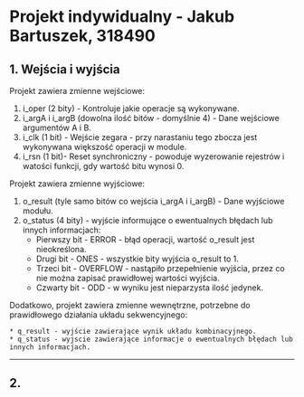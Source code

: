 # Projekt indywidualny - Jakub Bartuszek, 318490

## 1. Wejścia i wyjścia 
Projekt zawiera zmienne wejściowe:
1. i_oper (2 bity) - Kontroluje jakie operacje są wykonywane.
2. i_argA i i_argB (dowolna ilość bitów - domyślnie 4) - Dane wejściowe argumentów A i B.
3. i_clk (1 bit) - Wejście zegara - przy narastaniu tego zbocza jest wykonywana większość operacji w module.
4. i_rsn (1 bit)- Reset synchroniczny - powoduje wyzerowanie rejestrów i watości funkcji, gdy wartość bitu wynosi 0.

Projekt zawiera zmienne wyjściowe:
1. o_result (tyle samo bitów co wejścia i_argA i i_argB) - Dane wyjściowe modułu.
2. o_status (4 bity) - wyjście informujące o ewentualnych błędach lub innych informacjach:
    * Pierwszy bit - ERROR - błąd operacji, wartość o_result jest nieokreślona.
    * Drugi bit - ONES - wszystkie bity wyjścia o_result to 1.
    * Trzeci bit - OVERFLOW - nastąpiło przepełnienie wyjścia, przez co nie można zapisać prawidłowej wartości wyjścia.
    * Czwarty bit - ODD - w wyniku jest nieparzysta ilość jedynek.

Dodatkowo, projekt zawiera zmienne wewnętrzne, potrzebne do prawidłowego działania układu sekwencyjnego:

	* q_result - wyjście zawierające wynik układu kombinacyjnego.
	* q_status - wyjscie zawierające informacje o ewentualnych błędach lub innych informacjach.


---

##  2. 
